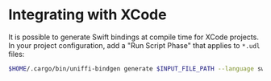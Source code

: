 # Integrating with XCode

It is possible to generate Swift bindings at compile time for XCode projects.
In your project configuration, add a "Run Script Phase" that applies to `*.udl` files:

```bash
$HOME/.cargo/bin/uniffi-bindgen generate $INPUT_FILE_PATH --language swift --out-dir $DERIVED_FILE_DIR\n
```

